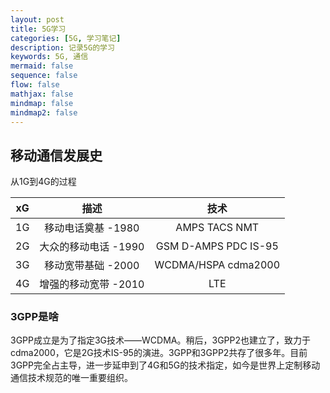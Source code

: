 ```yaml
---
layout: post
title: 5G学习
categories: [5G, 学习笔记]
description: 记录5G的学习
keywords: 5G, 通信
mermaid: false
sequence: false
flow: false
mathjax: false
mindmap: false
mindmap2: false
---
```


## 移动通信发展史

从1G到4G的过程

| **xG** |       **描述**       |       **技术**       |
|:------:|:--------------------:|:--------------------:|
|   1G   |  移动电话奠基 -1980  |     AMPS TACS NMT    |
|   2G   | 大众的移动电话 -1990 | GSM D-AMPS PDC IS-95 |
|   3G   |  移动宽带基础 -2000  |  WCDMA/HSPA cdma2000 |
|   4G   | 增强的移动宽带 -2010 |          LTE         |

### 3GPP是啥

3GPP成立是为了指定3G技术——WCDMA。稍后，3GPP2也建立了，致力于cdma2000，它是2G技术IS-95的演进。3GPP和3GPP2共存了很多年。目前3GPP完全占主导，进一步延申到了4G和5G的技术指定，如今是世界上定制移动通信技术规范的唯一重要组织。

